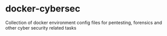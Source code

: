 # docker-cybersec
Collection of docker environment config files for pentesting, forensics and other cyber security related tasks
